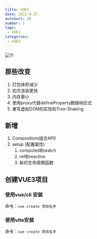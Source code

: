 ```yaml
---
title: VUE3
date: 2022-9-27
autoSort: 20
number: 3
tags:
 - VUE3
categories: 
 - VUE3
---
```


![11](https://s1.ax1x.com/2022/09/30/xuJ228.png)
<!-- more -->
## 那些改变

1. 打包体积减少
2. 初次渲染更快
3. 内存更小
4. 使用proxy代替defineProperty数据响应式
5. 重写虚拟DOM的实现和Tree-Shaking

## 新增

1. Composition(组合API)
2. setup (配置属性)
   1. computed和watch
   2. ref和reactive
   3. 新的生命周期函数

## 创建VUE3项目

### 使用vue/cli 安装

命令：`vue create 项目名字`

### 使用vite安装

命令：`vue create 项目名字`

